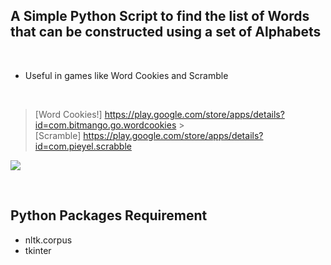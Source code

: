 ## A Simple Python Script to find the list of Words that can be constructed using a set of Alphabets

<br>

- Useful in games like Word Cookies and Scramble

<br>

> [Word Cookies!] https://play.google.com/store/apps/details?id=com.bitmango.go.wordcookies > <br> [Scramble] https://play.google.com/store/apps/details?id=com.pieyel.scrabble

![](https://media.giphy.com/media/kOTatEQNrwsLt1bPHz/giphy.gif)

<br>

## Python Packages Requirement

- nltk.corpus
- tkinter
